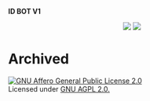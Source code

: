 <b>ID BOT V1</b>
</p>
<p align="center">
<img src="https://img.shields.io/github/stars/PR0FESS0R-99/INFORMATION-BOT?style=social" />
<img src="https://img.shields.io/github/forks/PR0FESS0R-99/INFORMATION-BOT?style=social" />
</p>

# Archived
[![GNU Affero General Public License 2.0](https://www.gnu.org/graphics/agplv3-155x51.png)](https://www.gnu.org/licenses/agpl-3.0.en.html#header)    
Licensed under [GNU AGPL 2.0.](https://github.com/PR0FESS0R-99/INFORMATION-BOT/blob/master/LICENSE)
